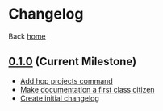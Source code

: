 # Changelog
Back [home](./index.md)
## [0.1.0](https://github.com/zincmade/hopper/issues?q=milestone%3A0.1.0) (Current Milestone)
 * [Add hop projects command](https://github.com/zincmade/hopper/pull/1)
 * [Make documentation a first class citizen](https://github.com/zincmade/hopper/pull/3)
 * [Create initial changelog](https://github.com/zincmade/hopper/pull/4)
